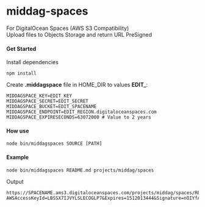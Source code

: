 
# middag-spaces
For DigitalOcean Spaces (AWS S3 Compatibility)   
Upload files to Objects Storage and return URL PreSigned

#### Get Started

Install dependencies   
```
npm install
```

Create **.middagspace** file in HOME_DIR to values **EDIT_**:

```
MIDDAGSPACE_KEY=EDIT_KEY
MIDDAGSPACE_SECRET=EDIT_SECRET
MIDDAGSPACE_BUCKET=EDIT_SPACENAME
MIDDAGSPACE_ENDPOINT=EDIT_REGION.digitaloceanspaces.com
MIDDAGSPACE_EXPIRESECONDS=63072000 # Value to 2 years
```

#### How use

```
node bin/middagspaces SOURCE [PATH]
```

#### Example

```
node bin/middagspaces README.md projects/middag/spaces
```
Output

```
https://SPACENAME.ams3.digitaloceanspaces.com/projects/middag/spaces/README.md?AWSAccessKeyId=LBSSX7IJVYLSLECOGLP7&Expires=1512013444&Signature=nOIYfAI5CIBp8sKG5pllDzKKHHI%3D
```
